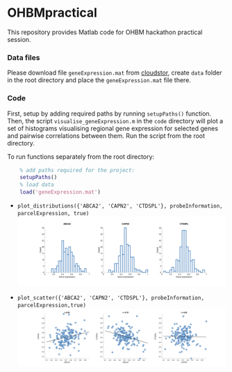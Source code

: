 # OHBMpractical

This repository provides Matlab code for OHBM hackathon practical session.
### Data files
Please download file `geneExpression.mat` from [cloudstor](https://cloudstor.aarnet.edu.au/plus/s/pGRbhqC5zTUPWzY), create `data` folder in the root directory and place the `geneExpression.mat` file there.
### Code
First, setup by adding required paths by running `setupPaths()` function. Then, the script `visualise_geneExpression.m` in the `code` directory will plot a set of histograms visualising regional gene expression for selected genes and pairwise correlations between them. Run the script from the root directory.

To run functions separately from the root directory:

```matlab
    % add paths required for the project:
    setupPaths()
    % load data
    load('geneExpression.mat')
```

* `plot_distributions({'ABCA2', 'CAPN2', 'CTDSPL'}, probeInformation, parcelExpression, true)`
![](figures/histogramGenes.png)

* `plot_scatter({'ABCA2', 'CAPN2', 'CTDSPL'}, probeInformation, parcelExpression,true)`
![](figures/scatterGenes.png)

